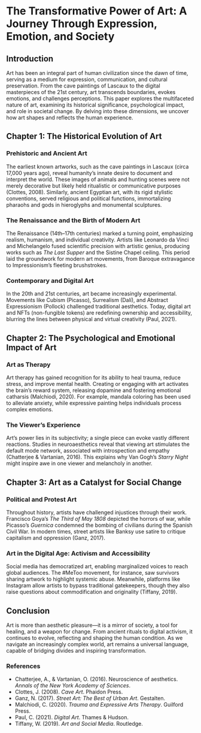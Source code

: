 # The Transformative Power of Art: A Journey Through Expression, Emotion, and Society  

## Introduction  

Art has been an integral part of human civilization since the dawn of time, serving as a medium for expression, communication, and cultural preservation. From the cave paintings of Lascaux to the digital masterpieces of the 21st century, art transcends boundaries, evokes emotions, and challenges perceptions. This paper explores the multifaceted nature of art, examining its historical significance, psychological impact, and role in societal change. By delving into these dimensions, we uncover how art shapes and reflects the human experience.  

## Chapter 1: The Historical Evolution of Art  

### Prehistoric and Ancient Art  
The earliest known artworks, such as the cave paintings in Lascaux (circa 17,000 years ago), reveal humanity’s innate desire to document and interpret the world. These images of animals and hunting scenes were not merely decorative but likely held ritualistic or communicative purposes (Clottes, 2008). Similarly, ancient Egyptian art, with its rigid stylistic conventions, served religious and political functions, immortalizing pharaohs and gods in hieroglyphs and monumental sculptures.  

### The Renaissance and the Birth of Modern Art  
The Renaissance (14th–17th centuries) marked a turning point, emphasizing realism, humanism, and individual creativity. Artists like Leonardo da Vinci and Michelangelo fused scientific precision with artistic genius, producing works such as *The Last Supper* and the Sistine Chapel ceiling. This period laid the groundwork for modern art movements, from Baroque extravagance to Impressionism’s fleeting brushstrokes.  

### Contemporary and Digital Art  
In the 20th and 21st centuries, art became increasingly experimental. Movements like Cubism (Picasso), Surrealism (Dalí), and Abstract Expressionism (Pollock) challenged traditional aesthetics. Today, digital art and NFTs (non-fungible tokens) are redefining ownership and accessibility, blurring the lines between physical and virtual creativity (Paul, 2021).  

## Chapter 2: The Psychological and Emotional Impact of Art  

### Art as Therapy  
Art therapy has gained recognition for its ability to heal trauma, reduce stress, and improve mental health. Creating or engaging with art activates the brain’s reward system, releasing dopamine and fostering emotional catharsis (Malchiodi, 2020). For example, mandala coloring has been used to alleviate anxiety, while expressive painting helps individuals process complex emotions.  

### The Viewer’s Experience  
Art’s power lies in its subjectivity; a single piece can evoke vastly different reactions. Studies in neuroaesthetics reveal that viewing art stimulates the default mode network, associated with introspection and empathy (Chatterjee & Vartanian, 2016). This explains why Van Gogh’s *Starry Night* might inspire awe in one viewer and melancholy in another.  

## Chapter 3: Art as a Catalyst for Social Change  

### Political and Protest Art  
Throughout history, artists have challenged injustices through their work. Francisco Goya’s *The Third of May 1808* depicted the horrors of war, while Picasso’s *Guernica* condemned the bombing of civilians during the Spanish Civil War. In modern times, street artists like Banksy use satire to critique capitalism and oppression (Ganz, 2017).  

### Art in the Digital Age: Activism and Accessibility  
Social media has democratized art, enabling marginalized voices to reach global audiences. The #MeToo movement, for instance, saw survivors sharing artwork to highlight systemic abuse. Meanwhile, platforms like Instagram allow artists to bypass traditional gatekeepers, though they also raise questions about commodification and originality (Tiffany, 2019).  

## Conclusion  

Art is more than aesthetic pleasure—it is a mirror of society, a tool for healing, and a weapon for change. From ancient rituals to digital activism, it continues to evolve, reflecting and shaping the human condition. As we navigate an increasingly complex world, art remains a universal language, capable of bridging divides and inspiring transformation.  

### References  

- Chatterjee, A., & Vartanian, O. (2016). Neuroscience of aesthetics. *Annals of the New York Academy of Sciences*.  
- Clottes, J. (2008). *Cave Art*. Phaidon Press.  
- Ganz, N. (2017). *Street Art: The Best of Urban Art*. Gestalten.  
- Malchiodi, C. (2020). *Trauma and Expressive Arts Therapy*. Guilford Press.  
- Paul, C. (2021). *Digital Art*. Thames & Hudson.  
- Tiffany, W. (2019). *Art and Social Media*. Routledge.
